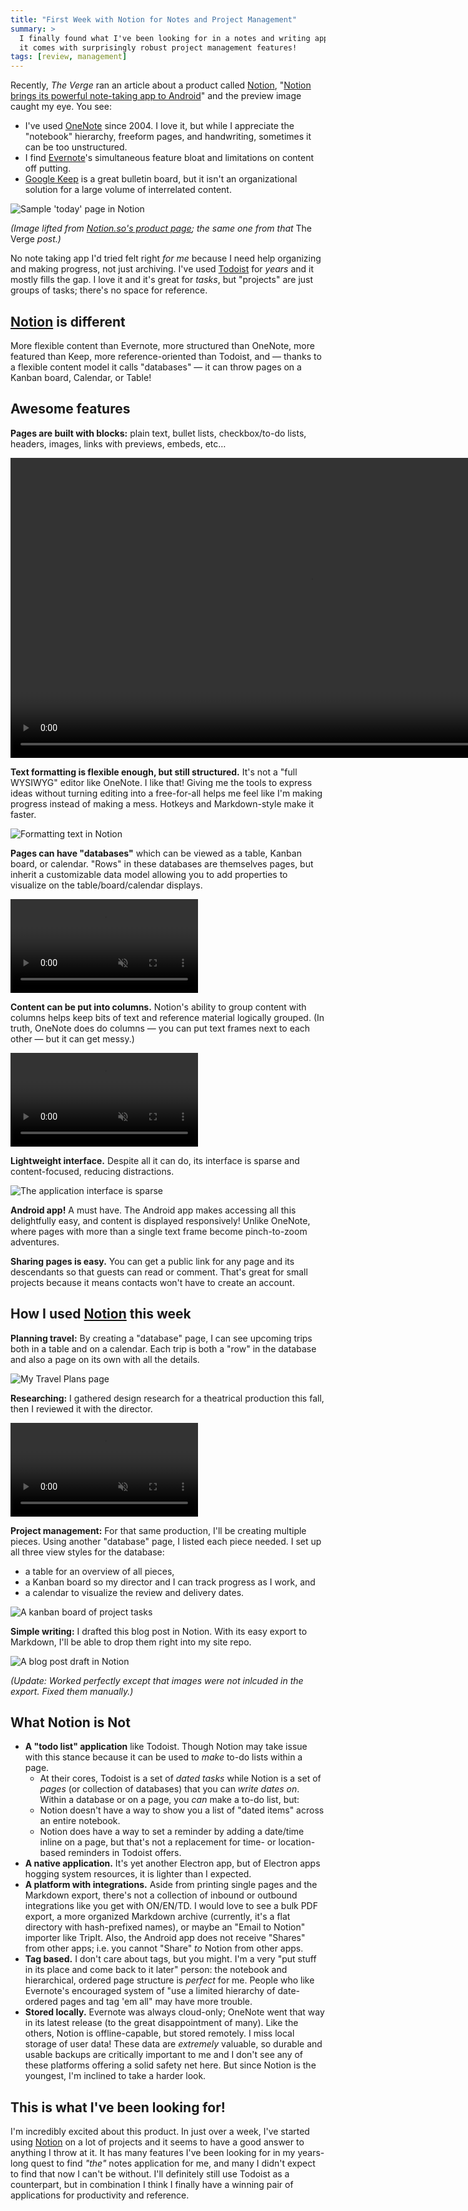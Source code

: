 ```yaml
---
title: "First Week with Notion for Notes and Project Management"
summary: >
  I finally found what I've been looking for in a notes and writing app. Bonus:
  it comes with surprisingly robust project management features!
tags: [review, management]
---
```


Recently, _The Verge_ ran an article about a product called [Notion][N],
"[Notion brings its powerful note-taking app to Android][VERGE]" and the preview
image caught my eye. You see:

- I've used [OneNote][ON] since 2004. I love it, but while I appreciate the
  "notebook" hierarchy, freeform pages, and handwriting, sometimes it can be
  too unstructured.
- I find [Evernote][EV]'s simultaneous feature bloat and limitations on content
  off putting.
- [Google Keep][GK] is a great bulletin board, but it isn't an organizational
  solution for a large volume of interrelated content.

![Sample 'today' page in Notion](/assets/blog/notion/today-noshadow.png)

_(Image lifted from [Notion.so's product page][NP]; the same one from that_ The
Verge _post.)_

No note taking app I'd tried felt right _for me_ because I need help organizing
and making progress, not just archiving. I've used [Todoist][T] for _years_ and
it mostly fills the gap. I love it and it's great for _tasks_, but "projects"
are just groups of tasks; there's no space for reference.

## [Notion][N] is different

More flexible content than Evernote, more structured than OneNote, more featured
than Keep, more reference-oriented than Todoist, and — thanks to a flexible
content model it calls "databases" — it can throw pages on a Kanban board,
Calendar, or Table!

## Awesome features

**Pages are built with blocks:** plain text, bullet lists, checkbox/to-do lists,
headers, images, links with previews, embeds, etc&hellip;

<p class="media">
  <video src="/assets/blog/notion/blocks.gif.mp4" autoplay loop muted width="960">
  <img src="/assets/blog/notion/blocks.gif" alt="Blocks options for new content" />
  </video>
</p>

**Text formatting is flexible enough, but still structured.** It's not a "full
WYSIWYG" editor like OneNote. I like that! Giving me the tools to express ideas
without turning editing into a free-for-all helps me feel like I'm making
progress instead of making a mess. Hotkeys and Markdown-style make it faster.

  ![Formatting text in Notion](/assets/blog/notion/formatting.gif)

**Pages can have "databases"** which can be viewed as a table, Kanban board, or
calendar. "Rows" in these databases are themselves pages, but inherit a
customizable data model allowing you to add properties to visualize on
the table/board/calendar displays.

<p class="media">
  <video src="/assets/blog/notion/database.gif.mp4" autoplay loop muted>
  <img src="/assets/blog/notion/database.gif" alt="Database viewed as a Kanban board" />
  </video>
</p>

**Content can be put into columns.** Notion's ability to group content with
columns helps keep bits of text and reference material logically grouped. (In
truth, OneNote does do columns — you can put text frames next to each other —
but it can get messy.)

<p class="media">
  <video src="/assets/blog/notion/columns.gif.mp4" autoplay loop muted>
  <img src="/assets/blog/notion/columns.gif" alt="Creating columns in Notion's editor" />
  </video>
</p>

**Lightweight interface.** Despite all it can do, its interface is sparse and
content-focused, reducing distractions.

![The application interface is sparse](/assets/blog/notion/interface.png)

**Android app!** A must have. The Android app makes accessing all this
delightfully easy, and content is displayed responsively! Unlike OneNote, where
pages with more than a single text frame become pinch-to-zoom adventures.

**Sharing pages is easy.** You can get a public link for any page and its
descendants so that guests can read or comment. That's great for small projects
because it means contacts won't have to create an account.

## How I used [Notion][N] this week

**Planning travel:** By creating a "database" page, I can see upcoming trips
both in a table and on a calendar. Each trip is both a "row" in the database and
also a page on its own with all the details.

![My Travel Plans page](/assets/blog/notion/travel-plans.png)

**Researching:** I gathered design research for a theatrical production this
fall, then I reviewed it with the director.

<p class="media">
  <video src="/assets/blog/notion/research.gif.mp4" autoplay loop muted>
  <img src="/assets/blog/notion/research.gif" alt="A research page" />
  </video>
</p>

**Project management:** For that same production, I'll be creating multiple
pieces. Using another "database" page, I listed each piece needed. I set up all
three view styles for the database:
- a table for an overview of all pieces,
- a Kanban board so my director and I can track progress as I work, and
- a calendar to visualize the review and delivery dates.

![A kanban board of project tasks](/assets/blog/notion/pm.png)

**Simple writing:** I drafted this blog post in Notion. With its easy export to
Markdown, I'll be able to drop them right into my site repo.

![A blog post draft in Notion](/assets/blog/notion/draft.png)

_(Update: Worked perfectly except that images were not inlcuded in the export. Fixed them manually.)_

## What Notion is Not

- **A "todo list" application** like Todoist. Though Notion may take issue with
  this stance because it can be used to _make_ to-do lists within a page.
  - At their cores, Todoist is a set of _dated tasks_ while Notion is a set of
    _pages_ (or collection of databases) that you can _write dates on_. Within a
    database or on a page, you _can_ make a to-do list, but:
  - Notion doesn't have a way to show you a list of "dated items" across an
    entire notebook.
  - Notion does have a way to set a reminder by adding a date/time inline on a
    page, but that's not a replacement for time- or location-based reminders in
    Todoist offers.
- **A native application.** It's yet another Electron app, but of Electron apps
  hogging system resources, it is lighter than I expected.
- **A platform with integrations.** Aside from printing single pages and the
  Markdown export, there's not a collection of inbound or outbound integrations
  like you get with ON/EN/TD. I would love to see a bulk PDF export, a more
  organized Markdown archive (currently, it's a flat directory with
  hash-prefixed names), or maybe an "Email to Notion" importer like TripIt.
  Also, the Android app does not receive "Shares" from other apps; i.e. you
  cannot "Share" _to_ Notion from other apps.
- **Tag based.** I don't care about tags, but you might. I'm a very "put stuff
  in its place and come back to it later" person: the notebook and hierarchical,
  ordered page structure is _perfect_ for me. People who like Evernote's
  encouraged system of "use a limited hierarchy of date-ordered pages and tag
  'em all" may have more trouble.
- **Stored locally.** Evernote was always cloud-only; OneNote went that way in
  its latest release (to the great disappointment of many). Like the others,
  Notion is offline-capable, but stored remotely. I miss local storage of user
  data! These data are _extremely_ valuable, so durable and usable backups are
  critically important to me and I don't see any of these platforms offering a
  solid safety net here. But since Notion is the youngest, I'm inclined to take
  a harder look.

## This is what I've been looking for!

I'm incredibly excited about this product. In just over a week, I've started
using [Notion][N] on a lot of projects and it seems to have a good answer to
anything I throw at it. It has many features I've been looking for in my
years-long quest to find _"the"_ notes application for me, and many I didn't
expect to find that now I can't be without. I'll definitely still use Todoist as
a counterpart, but in combination I think I finally have a winning pair of
applications for productivity and reference.

[N]: https://notion.so
[VERGE]: https://www.theverge.com/2018/6/7/17434754/notion-android-app-notes-productivity-review
[ON]: https://products.office.com/en-US/onenote
[EV]: https://www.evernote.com
[GK]: https://www.google.com/keep/
[T]: https://www.todoist.com
[NP]: https://www.notion.so/product
[FK]: https://www.fourkitchens.com
